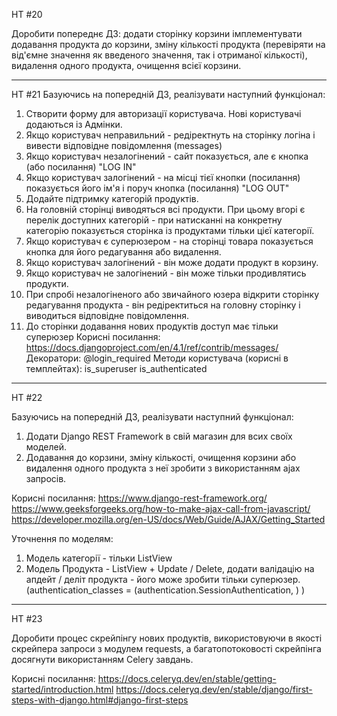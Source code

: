 
HT #20

Доробити попереднє ДЗ:
додати сторінку корзини
імплементувати додавання продукта до корзини, зміну кількості продукта (перевіряти на від'ємне значення як введеного значення, так і отриманої кількості), видалення одного продукта, очищення всієї корзини.

------------------------------------------------------------------------------------

HT #21
Базуючись на попередній ДЗ, реалізувати наступний функціонал:
1. Створити форму для авторизації користувача. Нові користувачі додаються із Адмінки.
2. Якщо користувач неправильний - редіректнуть на сторінку логіна і вивести відповідне повідомлення (messages)
3. Якщо користувач незалогінений - сайт показується, але є кнопка (або посилання) "LOG IN"
4. Якщо користувач залогінений - на місці тієї кнопки (посилання) показується його ім'я і поруч кнопка (посилання) "LOG OUT"
5. Додайте підтримку категорій продуктів.
6. На головній сторінці виводяться всі продукти. При цьому вгорі є перелік доступних категорій - при натисканні на конкретну категорію показується сторінка із продуктами тільки цієї категорії.
7. Якщо користувач є суперюзером - на сторінці товара показується кнопка для його редагування або видалення.
8. Якщо користувач залогінений - він може додати продукт в корзину.
9. Якщо користувач не залогінений - він може тільки продивлятись продукти.
10. При спробі незалогіненого або звичайного юзера відкрити сторінку редагування продукта - він редіректиться на головну сторінку і виводиться відповідне повідомлення.
11. До сторінки додавання нових продуктів доступ має тільки суперюзер
Корисні посилання:
https://docs.djangoproject.com/en/4.1/ref/contrib/messages/
Декоратори:
@login_required
Методи користувача (корисні в темплейтах):
is_superuser
is_authenticated

-------------------------------------------------------------------------------------

HT #22

Базуючись на попередній ДЗ, реалізувати наступний функціонал:
1. Додати Django REST Framework в свій магазин для всих своїх моделей.
2. Додавання до корзини, зміну кількості, очищення корзини або видалення одного продукта з неї зробити з використанням ajax запросів.


Корисні посилання:
https://www.django-rest-framework.org/
https://www.geeksforgeeks.org/how-to-make-ajax-call-from-javascript/
https://developer.mozilla.org/en-US/docs/Web/Guide/AJAX/Getting_Started

Уточнення по моделям:
1. Модель категорії - тільки ListView
2. Модель Продукта - ListView + Update / Delete, додати валідацію на апдейт / деліт продукта - його може зробити тільки суперюзер. (authentication_classes = (authentication.SessionAuthentication, ) )

------------------------------------------------------------------------------------

HT #23

Доробити процес скрейпінгу нових продуктів, використовуючи в якості скрейпера запроси з модулем requests, а багатопотоковості скрейпінга досягнути використанням Celery завдань.

Корисні посилання:
https://docs.celeryq.dev/en/stable/getting-started/introduction.html
https://docs.celeryq.dev/en/stable/django/first-steps-with-django.html#django-first-steps



